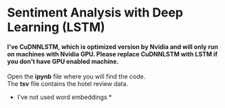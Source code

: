 # Sentiment Analysis with Deep Learning (LSTM)
#### I've CuDNNLSTM, which is optimized version by Nvidia and will only run on machines with Nvidia GPU. Please replace CuDNNLSTM with LSTM if you don't have GPU enabled machine.

Open the **ipynb** file where you will find the code. <br/>
The **tsv** file contains the hotel review data.

* I've not used word embeddings *
